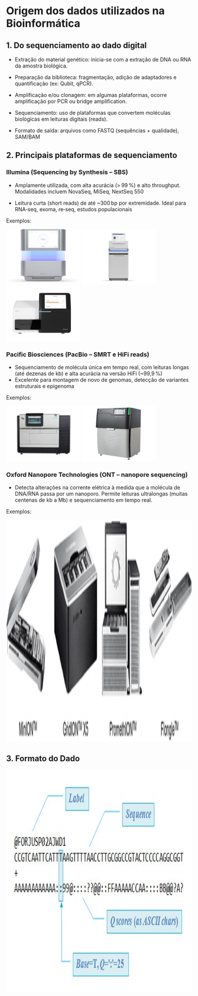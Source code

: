 # Origem dos dados utilizados na Bioinformática

## 1. Do sequenciamento ao dado digital

- Extração do material genético: inicia-se com a extração de DNA ou RNA da amostra biológica.

- Preparação da biblioteca: fragmentação, adição de adaptadores e quantificação (ex: Qubit, qPCR).

- Amplificação e/ou clonagem: em algumas plataformas, ocorre amplificação por PCR ou bridge amplification.

- Sequenciamento: uso de plataformas que convertem moléculas biológicas em leituras digitais (reads).

- Formato de saída: arquivos como FASTQ (sequências + qualidade), SAM/BAM

## 2. Principais plataformas de sequenciamento
### Illumina (Sequencing by Synthesis – SBS)

- Amplamente utilizada, com alta acurácia (> 99 %) e alto throughput. Modalidades incluem NovaSeq, MiSeq, NextSeq 550

- Leitura curta (short reads) de até ~300 bp por extremidade. Ideal para RNA‑seq, exoma, re‑seq, estudos populacionais

Exemplos:

<img src="imgs/nextseq-1000-2000.png" alt="nextseq" width="200" height="150" /> <img src="imgs/novaseq-6000.png" alt="novaseq" width="200" height="150" /> <img src="imgs/MiSeq.png" alt="MiSeq" width="200" height="150" />

### Pacific Biosciences (PacBio – SMRT e HiFi reads)
- Sequenciamento de molécula única em tempo real, com leituras longas (até dezenas de kb) e alta acurácia na versão HiFi (~99,9 %)
- Excelente para montagem de novo de genomas, detecção de variantes estruturais e epigenoma

Exemplos:

<img src="imgs/pacbio-rs-ii-3896577-400x300.jpg" alt="pacbiorsII" width="200" height="150" /> <img src="imgs/pacbio-sequel-iie-system.webp" alt="pacbiorssequel" width="200" height="150" /> 

### Oxford Nanopore Technologies (ONT – nanopore sequencing)
- Detecta alterações na corrente elétrica à medida que a molécula de DNA/RNA passa por um nanoporo. Permite leituras ultralongas (muitas centenas de kb a Mb) e sequenciamento em tempo real.

Exemplos:

<img src="imgs/nanopore.jpg" alt="Nanopore" width="800" height="600" /> 

## 3. Formato do Dado

<img src="montagemEanotacao/imgs/fastq_fig.jpg" alt="FASTQ" width="800" height="600" />


